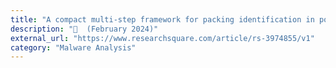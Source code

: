```yaml
---
title: "A compact multi-step framework for packing identification in portable executable files for malware analysis"
description: "🔖  (February 2024)"
external_url: "https://www.researchsquare.com/article/rs-3974855/v1"
category: "Malware Analysis"
---
```

